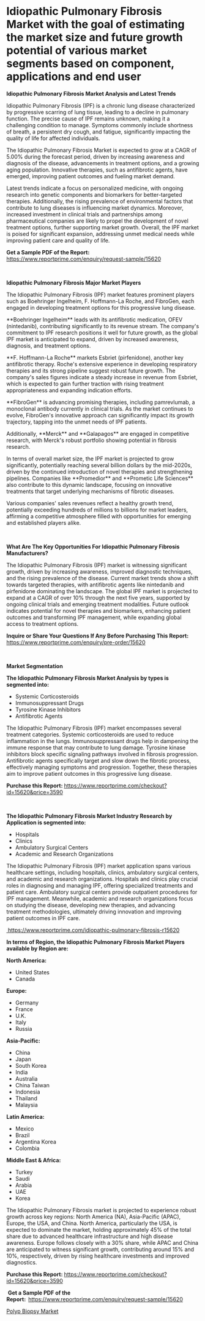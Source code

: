 <p><h1>Idiopathic Pulmonary Fibrosis Market with the goal of estimating the market size and future growth potential of various market segments based on component, applications and end user</h1></p><p><strong>Idiopathic Pulmonary Fibrosis Market Analysis and Latest Trends</strong></p>
<p><p>Idiopathic Pulmonary Fibrosis (IPF) is a chronic lung disease characterized by progressive scarring of lung tissue, leading to a decline in pulmonary function. The precise cause of IPF remains unknown, making it a challenging condition to manage. Symptoms commonly include shortness of breath, a persistent dry cough, and fatigue, significantly impacting the quality of life for affected individuals.</p><p>The Idiopathic Pulmonary Fibrosis Market is expected to grow at a CAGR of 5.00% during the forecast period, driven by increasing awareness and diagnosis of the disease, advancements in treatment options, and a growing aging population. Innovative therapies, such as antifibrotic agents, have emerged, improving patient outcomes and fueling market demand. </p><p>Latest trends indicate a focus on personalized medicine, with ongoing research into genetic components and biomarkers for better-targeted therapies. Additionally, the rising prevalence of environmental factors that contribute to lung diseases is influencing market dynamics. Moreover, increased investment in clinical trials and partnerships among pharmaceutical companies are likely to propel the development of novel treatment options, further supporting market growth. Overall, the IPF market is poised for significant expansion, addressing unmet medical needs while improving patient care and quality of life.</p></p>
<p><strong>Get a Sample PDF of the Report:&nbsp;</strong> <a href="https://www.reportprime.com/enquiry/request-sample/15620?utm_campaign=3261&utm_medium=2&utm_source=Github&utm_content=ia&utm_term=20032025&utm_id=idiopathic-pulmonary-fibrosis">https://www.reportprime.com/enquiry/request-sample/15620</a></p>
<p>&nbsp;</p>
<p><strong>Idiopathic Pulmonary Fibrosis Major Market Players</strong></p>
<p><p>The Idiopathic Pulmonary Fibrosis (IPF) market features prominent players such as Boehringer Ingelheim, F. Hoffmann-La Roche, and FibroGen, each engaged in developing treatment options for this progressive lung disease. </p><p>**Boehringer Ingelheim** leads with its antifibrotic medication, OFEV (nintedanib), contributing significantly to its revenue stream. The company's commitment to IPF research positions it well for future growth, as the global IPF market is anticipated to expand, driven by increased awareness, diagnosis, and treatment options.</p><p>**F. Hoffmann-La Roche** markets Esbriet (pirfenidone), another key antifibrotic therapy. Roche's extensive experience in developing respiratory therapies and its strong pipeline suggest robust future growth. The company's sales figures indicate a steady increase in revenue from Esbriet, which is expected to gain further traction with rising treatment appropriateness and expanding indication efforts.</p><p>**FibroGen** is advancing promising therapies, including pamrevlumab, a monoclonal antibody currently in clinical trials. As the market continues to evolve, FibroGen's innovative approach can significantly impact its growth trajectory, tapping into the unmet needs of IPF patients.</p><p>Additionally, **Merck** and **Galapagos** are engaged in competitive research, with Merck's robust portfolio showing potential in fibrosis research. </p><p>In terms of overall market size, the IPF market is projected to grow significantly, potentially reaching several billion dollars by the mid-2020s, driven by the continued introduction of novel therapies and strengthening pipelines. Companies like **Promedior** and **Prometic Life Sciences** also contribute to this dynamic landscape, focusing on innovative treatments that target underlying mechanisms of fibrotic diseases. </p><p>Various companies' sales revenues reflect a healthy growth trend, potentially exceeding hundreds of millions to billions for market leaders, affirming a competitive atmosphere filled with opportunities for emerging and established players alike.</p></p>
<p>&nbsp;</p>
<p><strong>What Are The Key Opportunities For Idiopathic Pulmonary Fibrosis Manufacturers?</strong></p>
<p><p>The Idiopathic Pulmonary Fibrosis (IPF) market is witnessing significant growth, driven by increasing awareness, improved diagnostic techniques, and the rising prevalence of the disease. Current market trends show a shift towards targeted therapies, with antifibrotic agents like nintedanib and pirfenidone dominating the landscape. The global IPF market is projected to expand at a CAGR of over 10% through the next five years, supported by ongoing clinical trials and emerging treatment modalities. Future outlook indicates potential for novel therapies and biomarkers, enhancing patient outcomes and transforming IPF management, while expanding global access to treatment options.</p></p>
<p><strong>Inquire or Share Your Questions If Any Before Purchasing This Report:</strong> <a href="https://www.reportprime.com/enquiry/pre-order/15620?utm_campaign=3261&utm_medium=2&utm_source=Github&utm_content=ia&utm_term=20032025&utm_id=idiopathic-pulmonary-fibrosis">https://www.reportprime.com/enquiry/pre-order/15620</a></p>
<p>&nbsp;</p>
<p><strong>Market Segmentation</strong></p>
<p><strong>The Idiopathic Pulmonary Fibrosis Market Analysis by types is segmented into:</strong></p>
<p><ul><li>Systemic Corticosteroids</li><li>Immunosuppressant Drugs</li><li>Tyrosine Kinase Inhibitors</li><li>Antifibrotic Agents</li></ul></p>
<p><p>The Idiopathic Pulmonary Fibrosis (IPF) market encompasses several treatment categories. Systemic corticosteroids are used to reduce inflammation in the lungs. Immunosuppressant drugs help in dampening the immune response that may contribute to lung damage. Tyrosine kinase inhibitors block specific signaling pathways involved in fibrosis progression. Antifibrotic agents specifically target and slow down the fibrotic process, effectively managing symptoms and progression. Together, these therapies aim to improve patient outcomes in this progressive lung disease.</p></p>
<p><strong>Purchase this Report:&nbsp;</strong><a href="https://www.reportprime.com/checkout?id=15620&price=3590&utm_campaign=3261&utm_medium=2&utm_source=Github&utm_content=ia&utm_term=20032025&utm_id=idiopathic-pulmonary-fibrosis">https://www.reportprime.com/checkout?id=15620&price=3590</a></p>
<p>&nbsp;</p>
<p><strong>The Idiopathic Pulmonary Fibrosis Market Industry Research by Application is segmented into:</strong></p>
<p><ul><li>Hospitals</li><li>Clinics</li><li>Ambulatory Surgical Centers</li><li>Academic and Research Organizations</li></ul></p>
<p><p>The Idiopathic Pulmonary Fibrosis (IPF) market application spans various healthcare settings, including hospitals, clinics, ambulatory surgical centers, and academic and research organizations. Hospitals and clinics play crucial roles in diagnosing and managing IPF, offering specialized treatments and patient care. Ambulatory surgical centers provide outpatient procedures for IPF management. Meanwhile, academic and research organizations focus on studying the disease, developing new therapies, and advancing treatment methodologies, ultimately driving innovation and improving patient outcomes in IPF care.</p></p>
<p><a href="https://www.reportprime.com/idiopathic-pulmonary-fibrosis-r15620?utm_campaign=3261&utm_medium=2&utm_source=Github&utm_content=ia&utm_term=20032025&utm_id=idiopathic-pulmonary-fibrosis">&nbsp;https://www.reportprime.com/idiopathic-pulmonary-fibrosis-r15620</a></p>
<p><strong>In terms of Region, the Idiopathic Pulmonary Fibrosis Market Players available by Region are:</strong></p>
<p>
    <p> <strong> North America: </strong>
        <ul>
            <li>United States</li>
            <li>Canada</li>
        </ul>
        </p> 
    <p> <strong> Europe: </strong>
        <ul>
            <li>Germany</li>
            <li>France</li>
            <li>U.K.</li>
            <li>Italy</li>
            <li>Russia</li>
        </ul>
        </p> 
    <p> <strong> Asia-Pacific: </strong>
        <ul>
            <li>China</li>
            <li>Japan</li>
            <li>South Korea</li>
            <li>India</li>
            <li>Australia</li>
            <li>China Taiwan</li>
            <li>Indonesia</li>
            <li>Thailand</li>
            <li>Malaysia</li>
        </ul>
        </p> 
    <p> <strong> Latin America: </strong>
        <ul>
            <li>Mexico</li>
            <li>Brazil</li>
            <li>Argentina Korea</li>
            <li>Colombia</li>
        </ul>
        </p> 
    <p> <strong> Middle East & Africa: </strong>
        <ul>
            <li>Turkey</li>
            <li>Saudi</li>
            <li>Arabia</li>
            <li>UAE</li>
            <li>Korea</li>
        </ul>
    </p>
    </p>
<p><p>The Idiopathic Pulmonary Fibrosis market is projected to experience robust growth across key regions: North America (NA), Asia-Pacific (APAC), Europe, the USA, and China. North America, particularly the USA, is expected to dominate the market, holding approximately 45% of the total share due to advanced healthcare infrastructure and high disease awareness. Europe follows closely with a 30% share, while APAC and China are anticipated to witness significant growth, contributing around 15% and 10%, respectively, driven by rising healthcare investments and improved diagnostics.</p></p>
<p><strong>Purchase this Report: </strong><a href="https://www.reportprime.com/checkout?id=15620&price=3590&utm_campaign=3261&utm_medium=2&utm_source=Github&utm_content=ia&utm_term=20032025&utm_id=idiopathic-pulmonary-fibrosis">https://www.reportprime.com/checkout?id=15620&price=3590</a></p>
<p>&nbsp;<strong>Get a Sample PDF of the Report:&nbsp;&nbsp;</strong><a href="https://www.reportprime.com/enquiry/request-sample/15620?utm_campaign=3261&utm_medium=2&utm_source=Github&utm_content=ia&utm_term=20032025&utm_id=idiopathic-pulmonary-fibrosis">https://www.reportprime.com/enquiry/request-sample/15620</a></p>
<p><strong></strong></p>
<p><p><a href="https://github.com/negrocybul4w/Market-Research-Report-List-1/blob/main/polyp-biopsy-market.md?utm_campaign=3261&utm_medium=2&utm_source=Github&utm_content=ia&utm_term=20032025&utm_id=idiopathic-pulmonary-fibrosis">Polyp Biopsy Market</a></p></p>
